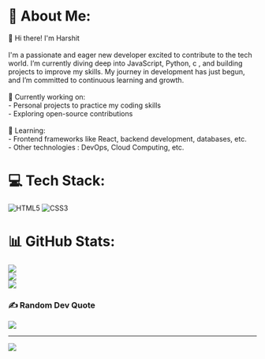 # 💫 About Me:
👋 Hi there! I'm Harshit<br><br>I'm a passionate and eager new developer excited to contribute to the tech world. I’m currently diving deep into JavaScript, Python, c ,  and building projects to improve my skills. My journey in development has just begun, and I’m committed to continuous learning and growth.<br><br>🔭 Currently working on:  <br>- Personal projects to practice my coding skills  <br>- Exploring open-source contributions<br><br>🌱 Learning:<br>- Frontend frameworks like React, backend development, databases, etc.  <br>- Other technologies : DevOps, Cloud Computing, etc.<br>


# 💻 Tech Stack:
![HTML5](https://img.shields.io/badge/html5-%23E34F26.svg?style=for-the-badge&logo=html5&logoColor=white) ![CSS3](https://img.shields.io/badge/css3-%231572B6.svg?style=for-the-badge&logo=css3&logoColor=white)
# 📊 GitHub Stats:
![](https://github-readme-stats.vercel.app/api?username=devhershit&theme=blue_navy&hide_border=false&include_all_commits=true&count_private=false)<br/>
![](https://github-readme-streak-stats.herokuapp.com/?user=devhershit&theme=blue_navy&hide_border=false)<br/>
![](https://github-readme-stats.vercel.app/api/top-langs/?username=devhershit&theme=blue_navy&hide_border=false&include_all_commits=true&count_private=false&layout=compact)

### ✍️ Random Dev Quote
![](https://quotes-github-readme.vercel.app/api?type=horizontal&theme=radical)

---
[![](https://visitcount.itsvg.in/api?id=devhershit&icon=0&color=0)](https://visitcount.itsvg.in)

<!-- Proudly created with GPRM ( https://gprm.itsvg.in ) -->
